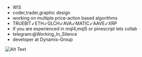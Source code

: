 - W!S
- coder,trader,graphic design
- working on multiple price-action based algorithms
- TRUEBIT➶ETH➶GLCH➶AVA➶MATIC➶AAVE➶XRP
- if you are experienced in mql4,mql5 or pinescript lets collab
- telegram:@Working_In_Silence
- developer at Dynamis-Group

![Alt Text](https://media.giphy.com/media/ATCapc2nzI5TC86xf4/giphy.gif)

